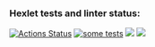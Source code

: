 ### Hexlet tests and linter status:

[![Actions Status](https://github.com/failler815/qa-auto-engineer-javascript-project-87/actions/workflows/hexlet-check.yml/badge.svg)](https://github.com/failler815/qa-auto-engineer-javascript-project-87/actions)
[![some tests](https://github.com/failler815/qa-auto-engineer-javascript-project-87/actions/workflows/test.yml/badge.svg)](https://github.com/failler815/qa-auto-engineer-javascript-project-87/actions/workflows/test.yml)
<a href="https://codeclimate.com/github/failler815/qa-auto-engineer-javascript-project-87/maintainability"><img src="https://api.codeclimate.com/v1/badges/5d76830068dd966f0aac/maintainability" /></a>
<a href="https://codeclimate.com/github/failler815/qa-auto-engineer-javascript-project-87/test_coverage"><img src="https://api.codeclimate.com/v1/badges/5d76830068dd966f0aac/test_coverage" /></a>
